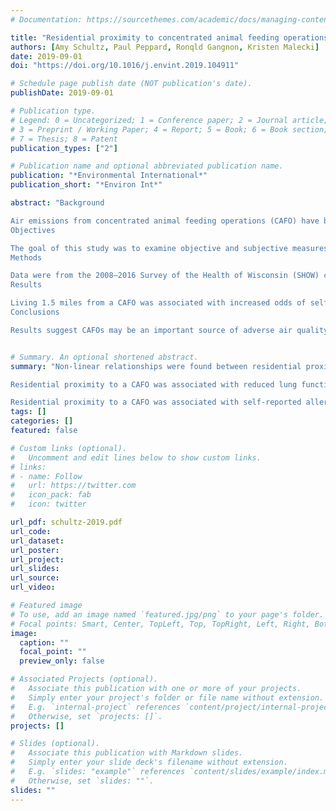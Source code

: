 ```yaml
---
# Documentation: https://sourcethemes.com/academic/docs/managing-content/

title: "Residential proximity to concentrated animal feeding operations and allergic and respiratory disease"
authors: [Amy Schultz, Paul Peppard, Ronqld Gangnon, Kristen Malecki]
date: 2019-09-01
doi: "https://doi.org/10.1016/j.envint.2019.104911"

# Schedule page publish date (NOT publication's date).
publishDate: 2019-09-01

# Publication type.
# Legend: 0 = Uncategorized; 1 = Conference paper; 2 = Journal article;
# 3 = Preprint / Working Paper; 4 = Report; 5 = Book; 6 = Book section;
# 7 = Thesis; 8 = Patent
publication_types: ["2"]

# Publication name and optional abbreviated publication name.
publication: "*Environmental International*"
publication_short: "*Environ Int*"

abstract: "Background

Air emissions from concentrated animal feeding operations (CAFO) have been associated with respiratory and allergic symptoms among farm workers, primarily on swine farms. Despite the increasing prevalence of CAFOs, few studies have assessed respiratory health implications among residents living near CAFOs and few have looked at the health impacts of dairy CAFOs.
Objectives

The goal of this study was to examine objective and subjective measures of respiratory and allergic health among rural residents living near dairy CAFOs in a general population living in the Upper Midwest of the United States.
Methods

Data were from the 2008–2016 Survey of the Health of Wisconsin (SHOW) cohort (n = 5338), a representative, population based sample of rural adults (age 18+). The association between distance to the nearest CAFO and the prevalence of self-reported physician-diagnosed allergies, asthma, episodes of asthma in the last 12 months, and asthma medication use was examined using logistic regression, adjusting for covariates and sampling design. Similarly, the association between distance to the nearest CAFO and lung function, measured using spirometry, was examined using multivariate linear regression. Restricted cubic splines accounted for nonlinear relationships between distance to the nearest CAFO and the aforementioned outcomes.
Results

Living 1.5 miles from a CAFO was associated with increased odds of self-reported nasal allergies (OR = 2.08; 95% CI: 1.38, 3.14), lung allergies (OR = 2.72; 95% CI: 1.59, 4.66), asthma (OR = 2.67; 95% CI: 1.39, 5.13), asthma medication (OR = 3.31; 95% CI: 1.65 6.62), and uncontrolled asthma, reported as an asthma episode in last 12 months (OR = 2.34; 95% CI: 1.11, 4.92) when compared to living 5 miles from a CAFO. Predicted FEV1 was 7.72% (95% CI: −14.63, −0.81) lower at a residential distance 1.5 miles from a CAFO when compared with a residence distance of 3 miles from a CAFO.
Conclusions

Results suggest CAFOs may be an important source of adverse air quality associated with reduced respiratory and allergic health among rural residents living in close proximity to a CAFO."


# Summary. An optional shortened abstract.
summary: "Non-linear relationships were found between residential proximity to a CAFO and measures of respiratory health and allergies. 

Residential proximity to a CAFO was associated with reduced lung function and self-reported asthma at distances within 3 miles-4 miles.

Residential proximity to a CAFO was associated with self-reported allergies including nasal and lung allergies."
tags: []
categories: []
featured: false

# Custom links (optional).
#   Uncomment and edit lines below to show custom links.
# links:
# - name: Follow
#   url: https://twitter.com
#   icon_pack: fab
#   icon: twitter

url_pdf: schultz-2019.pdf
url_code:
url_dataset:
url_poster:
url_project:
url_slides:
url_source:
url_video:

# Featured image
# To use, add an image named `featured.jpg/png` to your page's folder. 
# Focal points: Smart, Center, TopLeft, Top, TopRight, Left, Right, BottomLeft, Bottom, BottomRight.
image:
  caption: ""
  focal_point: ""
  preview_only: false 

# Associated Projects (optional).
#   Associate this publication with one or more of your projects.
#   Simply enter your project's folder or file name without extension.
#   E.g. `internal-project` references `content/project/internal-project/index.md`.
#   Otherwise, set `projects: []`.
projects: []

# Slides (optional).
#   Associate this publication with Markdown slides.
#   Simply enter your slide deck's filename without extension.
#   E.g. `slides: "example"` references `content/slides/example/index.md`.
#   Otherwise, set `slides: ""`.
slides: ""
---
```

